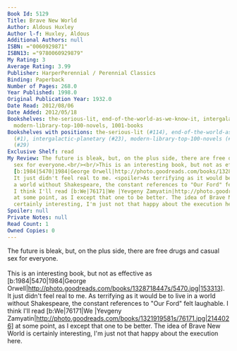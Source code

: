 ```yaml
---
Book Id: 5129
Title: Brave New World
Author: Aldous Huxley
Author l-f: Huxley, Aldous
Additional Authors: null
ISBN: ="0060929871"
ISBN13: ="9780060929879"
My Rating: 3
Average Rating: 3.99
Publisher: HarperPerennial / Perennial Classics
Binding: Paperback
Number of Pages: 268.0
Year Published: 1998.0
Original Publication Year: 1932.0
Date Read: 2012/08/06
Date Added: 2012/05/18
Bookshelves: the-serious-lit, end-of-the-world-as-we-know-it, intergalactic-planetary,
  modern-library-top-100-novels, 1001-books
Bookshelves with positions: the-serious-lit (#114), end-of-the-world-as-we-know-it
  (#1), intergalactic-planetary (#23), modern-library-top-100-novels (#5), 1001-books
  (#29)
Exclusive Shelf: read
My Review: The future is bleak, but, on the plus side, there are free drugs and casual
  sex for everyone.<br/><br/>This is an interesting book, but not as effective as
  [b:1984|5470|1984|George Orwell|http://photo.goodreads.com/books/1328718447s/5470.jpg|153313].
  It just didn't feel real to me. <spoiler>As terrifying as it would be to live in
  a world without Shakespeare, the constant references to "Our Ford" felt laughable.</spoiler>
  I think I'll read [b:We|76171|We |Yevgeny Zamyatin|http://photo.goodreads.com/books/1321919581s/76171.jpg|2144026]
  at some point, as I except that one to be better. The idea of Brave New World is
  certainly interesting, I'm just not that happy about the execution here.
Spoiler: null
Private Notes: null
Read Count: 1
Owned Copies: 0
---
```


The future is bleak, but, on the plus side, there are free drugs and casual sex for everyone.<br/><br/>This is an interesting book, but not as effective as [b:1984|5470|1984|George Orwell|http://photo.goodreads.com/books/1328718447s/5470.jpg|153313]. It just didn't feel real to me. <spoiler>As terrifying as it would be to live in a world without Shakespeare, the constant references to "Our Ford" felt laughable.</spoiler> I think I'll read [b:We|76171|We |Yevgeny Zamyatin|http://photo.goodreads.com/books/1321919581s/76171.jpg|2144026] at some point, as I except that one to be better. The idea of Brave New World is certainly interesting, I'm just not that happy about the execution here.